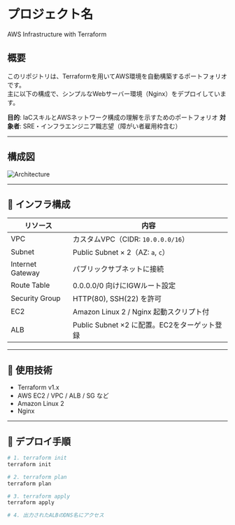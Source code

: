 # プロジェクト名
AWS Infrastructure with Terraform

## 概要
このリポジトリは、Terraformを用いてAWS環境を自動構築するポートフォリオです。  
主に以下の構成で、シンプルなWebサーバー環境（Nginx）をデプロイしています。

**目的**: IaCスキルとAWSネットワーク構成の理解を示すためのポートフォリオ
**対象者**: SRE・インフラエンジニア職志望（障がい者雇用枠含む）

---

## 構成図

![Architecture](./images/architecture.png) <!-- 構成図ファイルへのパス -->

---

## 🧱 インフラ構成

| リソース | 内容 |
|----------|------|
| VPC | カスタムVPC（CIDR: `10.0.0.0/16`） |
| Subnet | Public Subnet × 2（AZ: `a`, `c`） |
| Internet Gateway | パブリックサブネットに接続 |
| Route Table | 0.0.0.0/0 向けにIGWルート設定 |
| Security Group | HTTP(80), SSH(22) を許可 |
| EC2 | Amazon Linux 2 / Nginx 起動スクリプト付 |
| ALB | Public Subnet ×2 に配置。EC2をターゲット登録 |

---

## 🔧 使用技術

- Terraform v1.x
- AWS EC2 / VPC / ALB / SG など
- Amazon Linux 2
- Nginx

---

## 🚀 デプロイ手順

```bash
# 1. terraform init
terraform init

# 2. terraform plan
terraform plan

# 3. terraform apply
terraform apply

# 4. 出力されたALBのDNS名にアクセス
